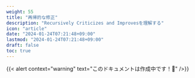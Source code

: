 ```yaml
---
weight: 55
title: "再帰的な修正"
description: "Recursively Criticizes and Improvesを理解する"
icon: "article"
date: "2024-01-24T07:21:48+09:00"
lastmod: "2024-01-24T07:21:48+09:00"
draft: false
toc: true
---
```


{{< alert context="warning" text="このドキュメントは作成中です！👷" />}}